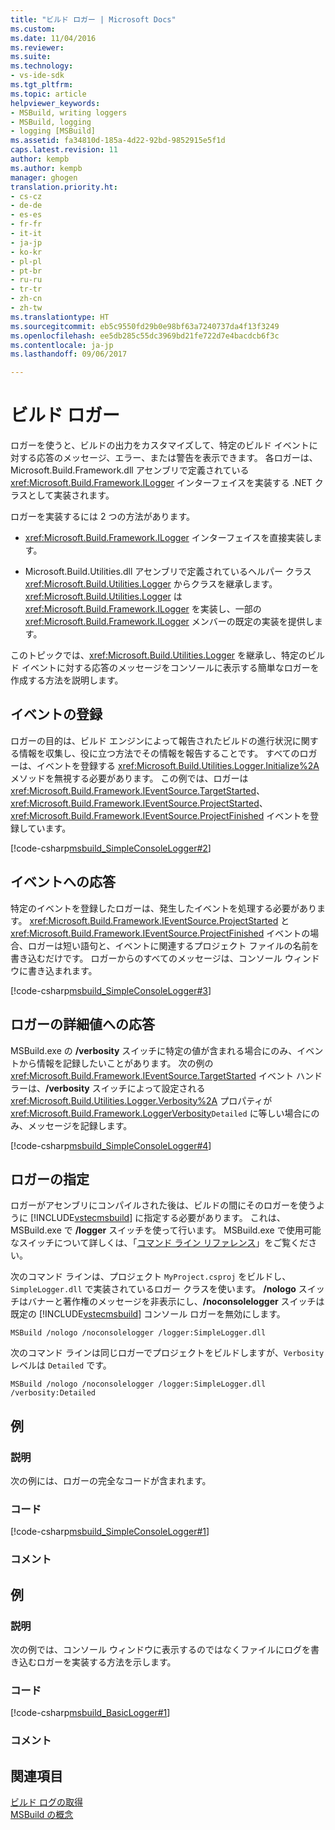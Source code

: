 ```yaml
---
title: "ビルド ロガー | Microsoft Docs"
ms.custom: 
ms.date: 11/04/2016
ms.reviewer: 
ms.suite: 
ms.technology:
- vs-ide-sdk
ms.tgt_pltfrm: 
ms.topic: article
helpviewer_keywords:
- MSBuild, writing loggers
- MSBuild, logging
- logging [MSBuild]
ms.assetid: fa34810d-185a-4d22-92bd-9852915e5f1d
caps.latest.revision: 11
author: kempb
ms.author: kempb
manager: ghogen
translation.priority.ht:
- cs-cz
- de-de
- es-es
- fr-fr
- it-it
- ja-jp
- ko-kr
- pl-pl
- pt-br
- ru-ru
- tr-tr
- zh-cn
- zh-tw
ms.translationtype: HT
ms.sourcegitcommit: eb5c9550fd29b0e98bf63a7240737da4f13f3249
ms.openlocfilehash: ee5db285c55dc3969bd21fe722d7e4bacdcb6f3c
ms.contentlocale: ja-jp
ms.lasthandoff: 09/06/2017

---
```

# <a name="build-loggers"></a>ビルド ロガー
ロガーを使うと、ビルドの出力をカスタマイズして、特定のビルド イベントに対する応答のメッセージ、エラー、または警告を表示できます。 各ロガーは、Microsoft.Build.Framework.dll アセンブリで定義されている <xref:Microsoft.Build.Framework.ILogger> インターフェイスを実装する .NET クラスとして実装されます。  
  
 ロガーを実装するには 2 つの方法があります。  
  
-   <xref:Microsoft.Build.Framework.ILogger> インターフェイスを直接実装します。  
  
-   Microsoft.Build.Utilities.dll アセンブリで定義されているヘルパー クラス <xref:Microsoft.Build.Utilities.Logger> からクラスを継承します。 <xref:Microsoft.Build.Utilities.Logger> は <xref:Microsoft.Build.Framework.ILogger> を実装し、一部の <xref:Microsoft.Build.Framework.ILogger> メンバーの既定の実装を提供します。  
  
 このトピックでは、<xref:Microsoft.Build.Utilities.Logger> を継承し、特定のビルド イベントに対する応答のメッセージをコンソールに表示する簡単なロガーを作成する方法を説明します。  
  
## <a name="registering-for-events"></a>イベントの登録  
 ロガーの目的は、ビルド エンジンによって報告されたビルドの進行状況に関する情報を収集し、役に立つ方法でその情報を報告することです。 すべてのロガーは、イベントを登録する <xref:Microsoft.Build.Utilities.Logger.Initialize%2A> メソッドを無視する必要があります。 この例では、ロガーは <xref:Microsoft.Build.Framework.IEventSource.TargetStarted>、<xref:Microsoft.Build.Framework.IEventSource.ProjectStarted>、<xref:Microsoft.Build.Framework.IEventSource.ProjectFinished> イベントを登録しています。  
  
 [!code-csharp[msbuild_SimpleConsoleLogger#2](../msbuild/codesnippet/CSharp/build-loggers_1.cs)]  
  
## <a name="responding-to-events"></a>イベントへの応答  
 特定のイベントを登録したロガーは、発生したイベントを処理する必要があります。 <xref:Microsoft.Build.Framework.IEventSource.ProjectStarted> と <xref:Microsoft.Build.Framework.IEventSource.ProjectFinished> イベントの場合、ロガーは短い語句と、イベントに関連するプロジェクト ファイルの名前を書き込むだけです。 ロガーからのすべてのメッセージは、コンソール ウィンドウに書き込まれます。  
  
 [!code-csharp[msbuild_SimpleConsoleLogger#3](../msbuild/codesnippet/CSharp/build-loggers_2.cs)]  
  
## <a name="responding-to-logger-verbosity-values"></a>ロガーの詳細値への応答  
 MSBuild.exe の **/verbosity** スイッチに特定の値が含まれる場合にのみ、イベントから情報を記録したいことがあります。 次の例の <xref:Microsoft.Build.Framework.IEventSource.TargetStarted> イベント ハンドラーは、**/verbosity** スイッチによって設定される <xref:Microsoft.Build.Utilities.Logger.Verbosity%2A> プロパティが <xref:Microsoft.Build.Framework.LoggerVerbosity>`Detailed` に等しい場合にのみ、メッセージを記録します。  
  
 [!code-csharp[msbuild_SimpleConsoleLogger#4](../msbuild/codesnippet/CSharp/build-loggers_3.cs)]  
  
## <a name="specifying-a-logger"></a>ロガーの指定  
 ロガーがアセンブリにコンパイルされた後は、ビルドの間にそのロガーを使うように [!INCLUDE[vstecmsbuild](../extensibility/internals/includes/vstecmsbuild_md.md)] に指定する必要があります。 これは、MSBuild.exe で **/logger** スイッチを使って行います。 MSBuild.exe で使用可能なスイッチについて詳しくは、「[コマンド ライン リファレンス](../msbuild/msbuild-command-line-reference.md)」をご覧ください。  
  
 次のコマンド ラインは、プロジェクト `MyProject.csproj` をビルドし、`SimpleLogger.dll` で実装されているロガー クラスを使います。 **/nologo** スイッチはバナーと著作権のメッセージを非表示にし、**/noconsolelogger** スイッチは既定の [!INCLUDE[vstecmsbuild](../extensibility/internals/includes/vstecmsbuild_md.md)] コンソール ロガーを無効にします。  
  
```  
MSBuild /nologo /noconsolelogger /logger:SimpleLogger.dll  
```  
  
 次のコマンド ラインは同じロガーでプロジェクトをビルドしますが、`Verbosity` レベルは `Detailed` です。  
  
```  
MSBuild /nologo /noconsolelogger /logger:SimpleLogger.dll /verbosity:Detailed  
```  
  
## <a name="example"></a>例  
  
### <a name="description"></a>説明  
 次の例には、ロガーの完全なコードが含まれます。  
  
### <a name="code"></a>コード  
 [!code-csharp[msbuild_SimpleConsoleLogger#1](../msbuild/codesnippet/CSharp/build-loggers_4.cs)]  
  
### <a name="comments"></a>コメント  
  
## <a name="example"></a>例  
  
### <a name="description"></a>説明  
 次の例では、コンソール ウィンドウに表示するのではなくファイルにログを書き込むロガーを実装する方法を示します。  
  
### <a name="code"></a>コード  
 [!code-csharp[msbuild_BasicLogger#1](../msbuild/codesnippet/CSharp/build-loggers_5.cs)]  
  
### <a name="comments"></a>コメント  
  
## <a name="see-also"></a>関連項目  
 [ビルド ログの取得](../msbuild/obtaining-build-logs-with-msbuild.md)   
 [MSBuild の概念](../msbuild/msbuild-concepts.md)
